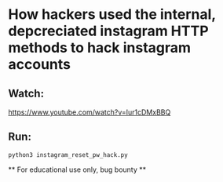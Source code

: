 # How hackers used the internal, depcreciated instagram HTTP methods to hack instagram accounts

## Watch:

https://www.youtube.com/watch?v=Iur1cDMxBBQ

## Run:

` python3 instagram_reset_pw_hack.py `

** For educational use only, bug bounty **
